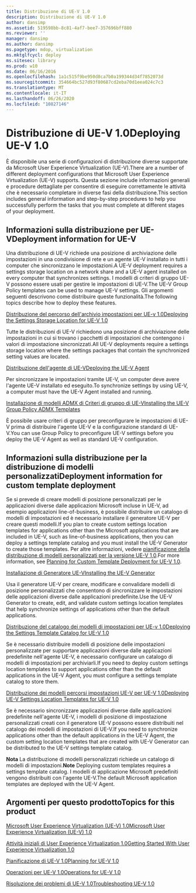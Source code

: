 ```yaml
---
title: Distribuzione di UE-V 1.0
description: Distribuzione di UE-V 1.0
author: dansimp
ms.assetid: 519598bb-8c81-4af7-bee7-357696bff880
ms.reviewer: ''
manager: dansimp
ms.author: dansimp
ms.pagetype: mdop, virtualization
ms.mktglfcycl: deploy
ms.sitesec: library
ms.prod: w10
ms.date: 06/16/2016
ms.openlocfilehash: 1a1c515f9be950d8ca7b0a199344d34f7852073d
ms.sourcegitcommit: 354664bc527d93f80687cd2eba70d1eea024c7c3
ms.translationtype: MT
ms.contentlocale: it-IT
ms.lasthandoff: 06/26/2020
ms.locfileid: "10827146"
---
```

# <span data-ttu-id="02587-103">Distribuzione di UE-V 1.0</span><span class="sxs-lookup"><span data-stu-id="02587-103">Deploying UE-V 1.0</span></span>


<span data-ttu-id="02587-104">È disponibile una serie di configurazioni di distribuzione diverse supportate da Microsoft User Experience Virtualization (UE-V).</span><span class="sxs-lookup"><span data-stu-id="02587-104">There are a number of different deployment configurations that Microsoft User Experience Virtualization (UE-V) supports.</span></span> <span data-ttu-id="02587-105">Questa sezione include informazioni generali e procedure dettagliate per consentire di eseguire correttamente le attività che è necessario completare in diverse fasi della distribuzione.</span><span class="sxs-lookup"><span data-stu-id="02587-105">This section includes general information and step-by-step procedures to help you successfully perform the tasks that you must complete at different stages of your deployment.</span></span>

## <span data-ttu-id="02587-106">Informazioni sulla distribuzione per UE-V</span><span class="sxs-lookup"><span data-stu-id="02587-106">Deployment information for UE-V</span></span>


<span data-ttu-id="02587-107">Una distribuzione di UE-V richiede una posizione di archiviazione delle impostazioni in una condivisione di rete e un agente UE-V installato in tutti i computer che sincronizzano le impostazioni.</span><span class="sxs-lookup"><span data-stu-id="02587-107">A UE-V deployment requires a settings storage location on a network share and a UE-V agent installed on every computer that synchronizes settings.</span></span> <span data-ttu-id="02587-108">I modelli di criteri di gruppo UE-V possono essere usati per gestire le impostazioni di UE-V.</span><span class="sxs-lookup"><span data-stu-id="02587-108">The UE-V Group Policy templates can be used to manage UE-V settings.</span></span> <span data-ttu-id="02587-109">Gli argomenti seguenti descrivono come distribuire queste funzionalità.</span><span class="sxs-lookup"><span data-stu-id="02587-109">The following topics describe how to deploy these features.</span></span>

[<span data-ttu-id="02587-110">Distribuzione del percorso dell'archivio impostazioni per UE-v 1.0</span><span class="sxs-lookup"><span data-stu-id="02587-110">Deploying the Settings Storage Location for UE-V 1.0</span></span>](deploying-the-settings-storage-location-for-ue-v-10.md)

<span data-ttu-id="02587-111">Tutte le distribuzioni di UE-V richiedono una posizione di archiviazione delle impostazioni in cui si trovano i pacchetti di impostazioni che contengono i valori di impostazione sincronizzati.</span><span class="sxs-lookup"><span data-stu-id="02587-111">All UE-V deployments require a settings storage location where the settings packages that contain the synchronized setting values are located.</span></span>

[<span data-ttu-id="02587-112">Distribuzione dell'agente di UE-V</span><span class="sxs-lookup"><span data-stu-id="02587-112">Deploying the UE-V Agent</span></span>](deploying-the-ue-v-agent.md)

<span data-ttu-id="02587-113">Per sincronizzare le impostazioni tramite UE-V, un computer deve avere l'agente UE-V installato ed eseguito.</span><span class="sxs-lookup"><span data-stu-id="02587-113">To synchronize settings by using UE-V, a computer must have the UE-V Agent installed and running.</span></span>

[<span data-ttu-id="02587-114">Installazione di modelli ADMX di Criteri di gruppo di UE-V</span><span class="sxs-lookup"><span data-stu-id="02587-114">Installing the UE-V Group Policy ADMX Templates</span></span>](installing-the-ue-v-group-policy-admx-templates.md)

<span data-ttu-id="02587-115">È possibile usare criteri di gruppo per preconfigurare le impostazioni di UE-V prima di distribuire l'agente UE-V e la configurazione standard di UE-V.</span><span class="sxs-lookup"><span data-stu-id="02587-115">You can use Group Policy to preconfigure UE-V settings before you deploy the UE-V Agent as well as standard UE-V configuration.</span></span>

## <span data-ttu-id="02587-116">Informazioni sulla distribuzione per la distribuzione di modelli personalizzati</span><span class="sxs-lookup"><span data-stu-id="02587-116">Deployment information for custom template deployment</span></span>


<span data-ttu-id="02587-117">Se si prevede di creare modelli di posizione personalizzati per le applicazioni diverse dalle applicazioni Microsoft incluse in UE-V, ad esempio applicazioni line-of-business, è possibile distribuire un catalogo di modelli di impostazioni ed è necessario installare il generatore UE-V per creare questi modelli.</span><span class="sxs-lookup"><span data-stu-id="02587-117">If you plan to create custom settings location templates for applications other than the Microsoft applications that are included in UE-V, such as line-of-business applications, then you can deploy a settings template catalog and you must install the UE-V Generator to create those templates.</span></span> <span data-ttu-id="02587-118">Per altre informazioni, vedere [pianificazione della distribuzione di modelli personalizzati per la versione UE-V 1,0](planning-for-custom-template-deployment-for-ue-v-10.md).</span><span class="sxs-lookup"><span data-stu-id="02587-118">For more information, see [Planning for Custom Template Deployment for UE-V 1.0](planning-for-custom-template-deployment-for-ue-v-10.md).</span></span>

[<span data-ttu-id="02587-119">Installazione di Generatore UE-V</span><span class="sxs-lookup"><span data-stu-id="02587-119">Installing the UE-V Generator</span></span>](installing-the-ue-v-generator.md)

<span data-ttu-id="02587-120">Usa il generatore UE-V per creare, modificare e convalidare modelli di posizione personalizzati che consentono di sincronizzare le impostazioni delle applicazioni diverse dalle applicazioni predefinite.</span><span class="sxs-lookup"><span data-stu-id="02587-120">Use the UE-V Generator to create, edit, and validate custom settings location templates that help synchronize settings of applications other than the default applications.</span></span>

[<span data-ttu-id="02587-121">Distribuzione del catalogo dei modelli di impostazioni per UE-v 1.0</span><span class="sxs-lookup"><span data-stu-id="02587-121">Deploying the Settings Template Catalog for UE-V 1.0</span></span>](deploying-the-settings-template-catalog-for-ue-v-10.md)

<span data-ttu-id="02587-122">Se è necessario distribuire modelli di posizione delle impostazioni personalizzate per supportare applicazioni diverse dalle applicazioni predefinite nell'agente UE-V, è necessario configurare un catalogo di modelli di impostazioni per archiviarli.</span><span class="sxs-lookup"><span data-stu-id="02587-122">If you need to deploy custom settings location templates to support applications other than the default applications in the UE-V Agent, you must configure a settings template catalog to store them.</span></span>

[<span data-ttu-id="02587-123">Distribuzione dei modelli percorsi impostazioni UE-V per UE-V 1.0</span><span class="sxs-lookup"><span data-stu-id="02587-123">Deploying UE-V Settings Location Templates for UE-V 1.0</span></span>](deploying-ue-v-settings-location-templates-for-ue-v-10.md)

<span data-ttu-id="02587-124">Se è necessario sincronizzare applicazioni diverse dalle applicazioni predefinite nell'agente UE-V, i modelli di posizione di impostazione personalizzati creati con il generatore UE-V possono essere distribuiti nel catalogo dei modelli di impostazioni di UE-V.</span><span class="sxs-lookup"><span data-stu-id="02587-124">If you need to synchronize applications other than the default applications in the UE-V Agent, the custom setting location templates that are created with UE-V Generator can be distributed to the UE-V settings template catalog.</span></span>

<span data-ttu-id="02587-125">**Nota**  La distribuzione di modelli personalizzati richiede un catalogo di modelli di impostazioni.</span><span class="sxs-lookup"><span data-stu-id="02587-125">**Note** Deploying custom templates requires a settings template catalog.</span></span> <span data-ttu-id="02587-126">I modelli di applicazione Microsoft predefiniti vengono distribuiti con l'agente UE-V.</span><span class="sxs-lookup"><span data-stu-id="02587-126">The default Microsoft application templates are deployed with the UE-V Agent.</span></span>

 

## <span data-ttu-id="02587-127">Argomenti per questo prodotto</span><span class="sxs-lookup"><span data-stu-id="02587-127">Topics for this product</span></span>


[<span data-ttu-id="02587-128">Microsoft User Experience Virtualization (UE-V) 1.0</span><span class="sxs-lookup"><span data-stu-id="02587-128">Microsoft User Experience Virtualization (UE-V) 1.0</span></span>](index.md)

[<span data-ttu-id="02587-129">Attività iniziali di User Experience Virtualization 1.0</span><span class="sxs-lookup"><span data-stu-id="02587-129">Getting Started With User Experience Virtualization 1.0</span></span>](getting-started-with-user-experience-virtualization-10.md)

[<span data-ttu-id="02587-130">Pianificazione di UE-V 1.0</span><span class="sxs-lookup"><span data-stu-id="02587-130">Planning for UE-V 1.0</span></span>](planning-for-ue-v-10.md)

[<span data-ttu-id="02587-131">Operazioni per UE-V 1.0</span><span class="sxs-lookup"><span data-stu-id="02587-131">Operations for UE-V 1.0</span></span>](operations-for-ue-v-10.md)

[<span data-ttu-id="02587-132">Risoluzione dei problemi di UE-V 1.0</span><span class="sxs-lookup"><span data-stu-id="02587-132">Troubleshooting UE-V 1.0</span></span>](troubleshooting-ue-v-10.md)

 

 





